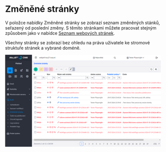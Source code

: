 # Změněné stránky

V položce nabídky Změněné stránky se zobrazí seznam změněných stánků, seřazený od poslední změny. S těmito stránkami můžete pracovat stejným způsobem jako v nabídce [Seznam webových stránek](../../redactor/webpages/README.md).

Všechny stránky se zobrazí bez ohledu na práva uživatele ke stromové struktuře stránek a vybrané doméně.

![](audit-changed-webpages.png)
